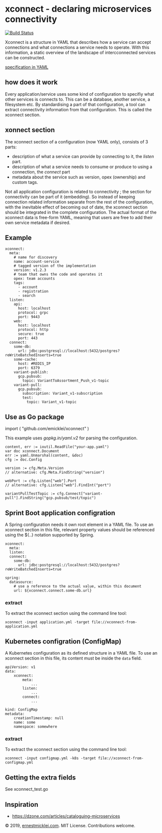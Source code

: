 # xconnect - declaring microservices connectivity

[![Build Status](https://travis-ci.org/emicklei/xconnect.png)](https://travis-ci.org/emicklei/xconnect)

Xconnect is a structure in YAML that describes how a service can accept connections and what connections a service needs to operate.
With this information, a static overview of the landscape of intercconnected services can be constructed.

[specification in YAML](https://raw.githubusercontent.com/emicklei/xconnect/master/spec-xconnect.yaml)

## how does it work

Every application/service uses some kind of configuration to specifiy what other services is connects to.
This can be a database, another service, a filesystem etc.
By standardising a part of that configuration, a tool can extract connectivity information from that configuration.
This is called the xconnect section.

## xonnect section

The xconnect section of a configuration (now YAML only), consists of 3 parts:

- description of what a service can provide by connecting to it, the *listen* part.
- description of what a service needs to consume or produce to using a connection, the *connect* part
- metadata about the service such as version, opex (ownership) and custom tags.

Not all application configuration is related to connectivity ; the section for connectivity can be part of it (embedding).
So instead of keeping connection related information separate from the rest of the configuration, with the inevitable effect of becoming out of date, the xconnect section should be integrated in the complete configuration.
The actual format of the xconnect data is free-form YAML, meaning that users are free to add their own service metadata if desired.

## Example

    xconnect:
      meta:
        # name for discovery
        name: account-service
        # tagged version of the implementation
        version: v1.2.3
        # team that owns the code and operates it
        opex: team accounts
        tags:
          - account
          - registration
          - search    
      listen:
        api:
          host: localhost
          protocol: grpc
          port: 9443
        web:
          host: localhost
          protocol: http
          secure: true
          port: 443
      connect:
        some-db:
          url: jdbc:postgresql://localhost:5432/postgres?reWriteBatchedInserts=true
        some-cache:
          host: #REDIS_IP
          port: 6379
        variant-publish:
          gcp.pubsub:
            topic: VariantToAssortment_Push_v1-topic          
        variant-pull:
          gcp.pubsub:
            subscription: Variant_v1-subscription
            test:
              topic: Variant_v1-topic

## Use as Go package

  import (
    "github.com/emicklei/xconnect"
  )

This example uses *gopkg.in/yaml.v2* for parsing the configuration.

    content, err := ioutil.ReadFile("your-app.yaml")
    var doc xconnect.Document
    err := yaml.Unmarshal(content, &doc)
    cfg := doc.Config

    version := cfg.Meta.Version
    // alternative: cfg.Meta.FindString("version")
    
    webPort := cfg.Listen["web"].Port
    // alternative: cfg.Listen["web"].FindInt("port")
    
    variantPullTestTopic := cfg.Connect["variant-pull"].FindString("gcp.pubsub/test/topic")

## Sprint Boot application configration

A Spring configuration needs it own root element in a YAML file.
To use an xconnect section in this file, relevant property values should be referenced using the ${..} notation supported by Spring.

    xconnect:
      meta: 
      listen:
      connect:
        some-db:
          url: jdbc:postgresql://localhost:5432/postgres?reWriteBatchedInserts=true
 
    spring:
      datasource:
        # use a reference to the actual value, within this document
        url: ${xconnect.connect.some-db.url}

### extract

To extract the xconnect section using the command line tool:

    xconnect -input application.yml -target file://xconnect-from-application.yml

## Kubernetes configration (ConfigMap)

A Kubernetes configuration as its defined structure in a YAML file.
To use an xconnect section in this file, its content must be inside the `data` field.

    apiVersion: v1
    data:
        xconnect:
            meta: 
                ...
            listen:
                ...
            connect:
                ...
            
    kind: ConfigMap
    metadata:
        creationTimestamp: null
        name: some
        namespace: somewhere

### extract

To extract the xconnect section using the command line tool:

    xconnect -input configmap.yml -k8s -target file://xconnect-from-configmap.yml

## Getting the extra fields

See xconnect_test.go

## Inspiration

- https://dzone.com/articles/cataloguing-microservices


© 2019, [ernestmicklei.com](http://ernestmicklei.com). MIT License. Contributions welcome.

